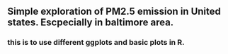 ## Simple exploration of PM2.5 emission in United states. Escpecially in baltimore area. 
### this is to use different ggplots and basic plots in R. 
